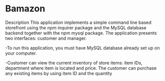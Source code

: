 # Bamazon
Description
This application implements a simple command line based storefront using the npm inquirer package and the MySQL database backend together with the npm mysql package. The application presents two interfaces: customer and manager.

-To run this application, you must have MySQL database already set up on your computer.

-Customer can view the current inventory of store items: item IDs, department where item is located and price. The customer can purchase any existing items by using item ID and the  quantity